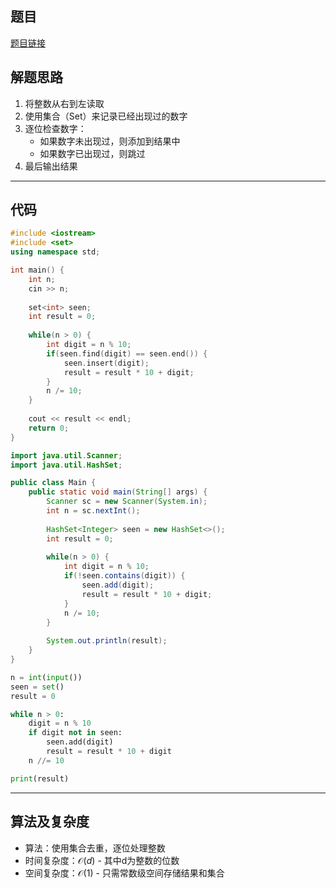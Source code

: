 ## 题目
[题目链接](https://www.nowcoder.com/practice/253986e66d114d378ae8de2e6c4577c1?tpId=37&tqId=36833&sourceUrl=/exam/oj&channenl=wgithub&fromPut=wgithub)

## 解题思路
1. 将整数从右到左读取
2. 使用集合（Set）来记录已经出现过的数字
3. 逐位检查数字：
   - 如果数字未出现过，则添加到结果中
   - 如果数字已出现过，则跳过
4. 最后输出结果

---

## 代码

```c++ []
#include <iostream>
#include <set>
using namespace std;

int main() {
    int n;
    cin >> n;
    
    set<int> seen;
    int result = 0;
    
    while(n > 0) {
        int digit = n % 10;
        if(seen.find(digit) == seen.end()) {
            seen.insert(digit);
            result = result * 10 + digit;
        }
        n /= 10;
    }
    
    cout << result << endl;
    return 0;
}
```
```java []
import java.util.Scanner;
import java.util.HashSet;

public class Main {
    public static void main(String[] args) {
        Scanner sc = new Scanner(System.in);
        int n = sc.nextInt();
        
        HashSet<Integer> seen = new HashSet<>();
        int result = 0;
        
        while(n > 0) {
            int digit = n % 10;
            if(!seen.contains(digit)) {
                seen.add(digit);
                result = result * 10 + digit;
            }
            n /= 10;
        }
        
        System.out.println(result);
    }
}
```
```python []
n = int(input())
seen = set()
result = 0

while n > 0:
    digit = n % 10
    if digit not in seen:
        seen.add(digit)
        result = result * 10 + digit
    n //= 10

print(result)
```

---

## 算法及复杂度
- 算法：使用集合去重，逐位处理整数
- 时间复杂度：$\mathcal{O}(d)$ - 其中d为整数的位数
- 空间复杂度：$\mathcal{O}(1)$ - 只需常数级空间存储结果和集合
